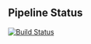 ## Pipeline Status
[![Build Status](https://dev.azure.com/vigneshnatraj-cap/sample/_apis/build/status/vigneshmsft.pulumiIaC?branchName=master)](https://dev.azure.com/vigneshnatraj-cap/sample/_build/latest?definitionId=2&branchName=master)
